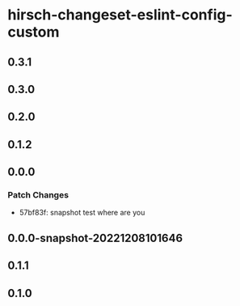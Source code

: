 # hirsch-changeset-eslint-config-custom

## 0.3.1

## 0.3.0

## 0.2.0

## 0.1.2

## 0.0.0

### Patch Changes

- 57bf83f: snapshot test where are you

## 0.0.0-snapshot-20221208101646

## 0.1.1

## 0.1.0
